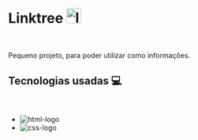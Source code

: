 <h1>Linktree <img width="30" height="30" src="https://img.icons8.com/pulsar-gradient/30/linktree.png" alt="linktree"/>
</h1> 
<br>
<p>Pequeno projeto, para poder utilizar como informações.</p>
<h2>Tecnologias usadas 💻</h2>
<br>

- <img src= "https://img.shields.io/badge/HTML5-E34F26?style=for-the-badge&logo=html5&logoColor=white" alt="html-logo">
- <img src= "https://img.shields.io/badge/CSS3-1572B6?style=for-the-badge&logo=css3&logoColor=white" alt="css-logo">

